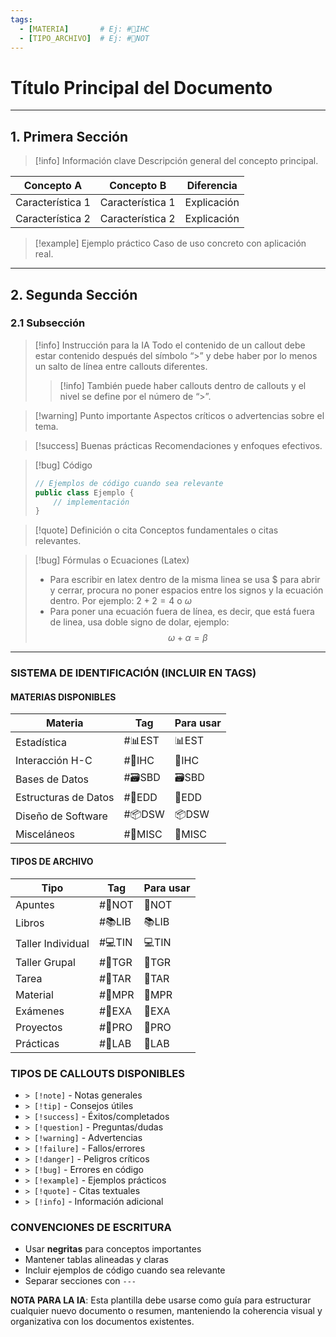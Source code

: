 ```yaml
---
tags:
  - [MATERIA]       # Ej: #🎨IHC
  - [TIPO_ARCHIVO]  # Ej: #📝NOT
---
```


# Título Principal del Documento

---

## 1. Primera Sección

> [!info] Información clave
> Descripción general del concepto principal.

| Concepto A | Concepto B | Diferencia |
|------------|------------|------------|
| Característica 1 | Característica 1 | Explicación |
| Característica 2 | Característica 2 | Explicación |

> [!example] Ejemplo práctico
> Caso de uso concreto con aplicación real.

---

## 2. Segunda Sección

### 2.1 Subsección

> [!info] Instrucción para la IA
> Todo el contenido de un callout debe estar contenido después del símbolo “>” y debe haber por lo menos un salto de línea entre callouts diferentes.
> > [!info] También puede haber callouts dentro de callouts y el nivel se define por el número de “>”.

> [!warning] Punto importante
> Aspectos críticos o advertencias sobre el tema.

> [!success] Buenas prácticas
> Recomendaciones y enfoques efectivos.

> [!bug] Código
> ```java
> // Ejemplos de código cuando sea relevante
> public class Ejemplo {
>     // implementación
> }
> ```

> [!quote] Definición o cita
> Conceptos fundamentales o citas relevantes.

> [!bug] Fórmulas o Ecuaciones (Latex)
> - Para escribir en latex dentro de la misma linea se usa $ para abrir y cerrar, procura no poner espacios entre los signos y la ecuación dentro. Por ejemplo: $2+2=4$ o $\omega$
> - Para poner una ecuación fuera de línea, es decir, que está fuera de linea, usa doble signo de dolar, ejemplo:
> $$
> \omega + \alpha = \beta
> $$
---

### SISTEMA DE IDENTIFICACIÓN (INCLUIR EN TAGS)

#### MATERIAS DISPONIBLES
| **Materia** | **Tag** | **Para usar** |
|-------------|---------|---------------|
| Estadística | #📊EST | 📊EST |
| Interacción H-C | #🎨IHC | 🎨IHC |
| Bases de Datos | #🗃️SBD | 🗃️SBD |
| Estructuras de Datos | #💾EDD | 💾EDD |
| Diseño de Software | #📦DSW | 📦DSW |
| Misceláneos | #🔰MISC | 🔰MISC |

#### TIPOS DE ARCHIVO
| **Tipo** | **Tag** | **Para usar** |
|----------|---------|---------------|
| Apuntes | #📝NOT | 📝NOT |
| Libros | #📚LIB | 📚LIB |
| Taller Individual | #💻TIN | 💻TIN |
| Taller Grupal | #👥TGR | 👥TGR |
| Tarea | #📝TAR | 📝TAR |
| Material | #🏫MPR | 🏫MPR |
| Exámenes | #🧠EXA | 🧠EXA |
| Proyectos | #🚀PRO | 🚀PRO |
| Prácticas | #🔬LAB | 🔬LAB |

### TIPOS DE CALLOUTS DISPONIBLES
- `> [!note]` - Notas generales
- `> [!tip]` - Consejos útiles
- `> [!success]` - Éxitos/completados
- `> [!question]` - Preguntas/dudas
- `> [!warning]` - Advertencias
- `> [!failure]` - Fallos/errores
- `> [!danger]` - Peligros críticos
- `> [!bug]` - Errores en código
- `> [!example]` - Ejemplos prácticos
- `> [!quote]` - Citas textuales
- `> [!info]` - Información adicional

### CONVENCIONES DE ESCRITURA
- Usar **negritas** para conceptos importantes
- Mantener tablas alineadas y claras
- Incluir ejemplos de código cuando sea relevante
- Separar secciones con `---`

**NOTA PARA LA IA**: Esta plantilla debe usarse como guía para estructurar cualquier nuevo documento o resumen, manteniendo la coherencia visual y organizativa con los documentos existentes.